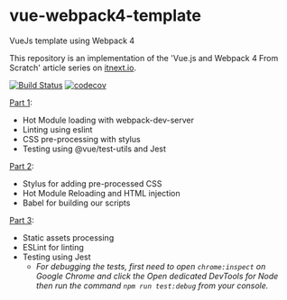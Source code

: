 # vue-webpack4-template
VueJs template using Webpack 4

This repository is an implementation of the 'Vue.js and Webpack 4 From Scratch' article series on [itnext.io](https://itnext.io).

[![Build Status](https://travis-ci.com/dfcook/vue-webpack4-template.svg?branch=master)](https://travis-ci.com/dfcook/vue-webpack4-template)
[![codecov](https://codecov.io/gh/dfcook/vue-webpack4-template/branch/master/graph/badge.svg)](https://codecov.io/gh/dfcook/vue-webpack4-template)

[Part 1](https://itnext.io/vuejs-and-webpack-4-from-scratch-part-1-94c9c28a534a):
  - Hot Module loading with webpack-dev-server
  - Linting using eslint
  - CSS pre-processing with stylus
  - Testing using @vue/test-utils and Jest

[Part 2](https://itnext.io/vue-js-and-webpack-4-from-scratch-part-2-5038cc9deffb):
  - Stylus for adding pre-processed CSS
  - Hot Module Reloading and HTML injection
  - Babel for building our scripts

[Part 3](https://itnext.io/vue-js-and-webpack-4-from-scratch-part-3-3f68d2a3c127):
  - Static assets processing
  - ESLint for linting
  - Testing using Jest
    - _For debugging the tests, first need to open `chrome:inspect` on Google Chrome and click the Open dedicated DevTools for Node then run the command `npm run test:debug` from your console._
